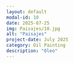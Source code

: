 ```yaml
---
layout: default
modal-id: 10
date: 2025-07-25
img: Paisajes/10.jpg
alt: "Paisajes"
project-date: July 2025
category: Oil Painting
description: "Oleo"
---
```

